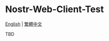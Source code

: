 # Nostr-Web-Client-Test
[English](https://github.com/Xeift/Nostr-Web-Client-Test/blob/main/README.md) | [繁體中文](https://github.com/Xeift/Nostr-Web-Client-Test/blob/main/README_zh-tw.md)

TBD